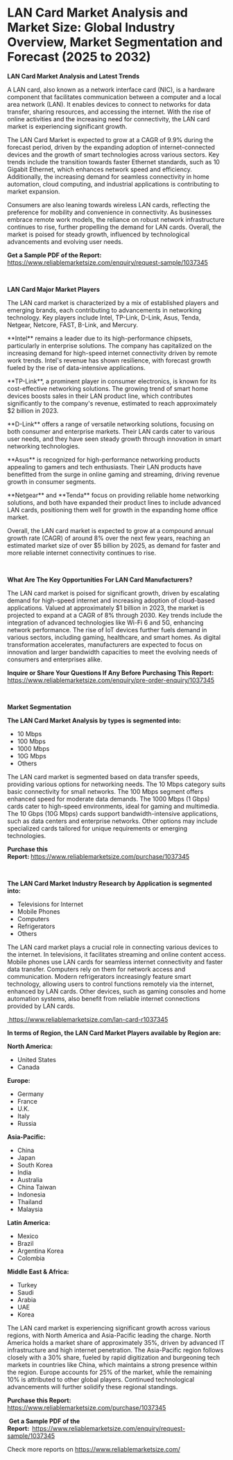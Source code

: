 <p><h1>LAN Card Market Analysis and Market Size: Global Industry Overview, Market Segmentation and Forecast (2025 to 2032)</h1></p><p><strong>LAN Card Market Analysis and Latest Trends</strong></p>
<p><p>A LAN card, also known as a network interface card (NIC), is a hardware component that facilitates communication between a computer and a local area network (LAN). It enables devices to connect to networks for data transfer, sharing resources, and accessing the internet. With the rise of online activities and the increasing need for connectivity, the LAN card market is experiencing significant growth.</p><p>The LAN Card Market is expected to grow at a CAGR of 9.9% during the forecast period, driven by the expanding adoption of internet-connected devices and the growth of smart technologies across various sectors. Key trends include the transition towards faster Ethernet standards, such as 10 Gigabit Ethernet, which enhances network speed and efficiency. Additionally, the increasing demand for seamless connectivity in home automation, cloud computing, and industrial applications is contributing to market expansion.</p><p>Consumers are also leaning towards wireless LAN cards, reflecting the preference for mobility and convenience in connectivity. As businesses embrace remote work models, the reliance on robust network infrastructure continues to rise, further propelling the demand for LAN cards. Overall, the market is poised for steady growth, influenced by technological advancements and evolving user needs.</p></p>
<p><strong>Get a Sample PDF of the Report:&nbsp;</strong> <a href="https://www.reliablemarketsize.com/enquiry/request-sample/1037345?utm_campaign=2218&utm_medium=2&utm_source=Github&utm_content=ia&utm_term=10022025&utm_id=lan-card">https://www.reliablemarketsize.com/enquiry/request-sample/1037345</a></p>
<p>&nbsp;</p>
<p><strong>LAN Card Major Market Players</strong></p>
<p><p>The LAN card market is characterized by a mix of established players and emerging brands, each contributing to advancements in networking technology. Key players include Intel, TP-Link, D-Link, Asus, Tenda, Netgear, Netcore, FAST, B-Link, and Mercury.</p><p>**Intel** remains a leader due to its high-performance chipsets, particularly in enterprise solutions. The company has capitalized on the increasing demand for high-speed internet connectivity driven by remote work trends. Intel's revenue has shown resilience, with forecast growth fueled by the rise of data-intensive applications.</p><p>**TP-Link**, a prominent player in consumer electronics, is known for its cost-effective networking solutions. The growing trend of smart home devices boosts sales in their LAN product line, which contributes significantly to the company's revenue, estimated to reach approximately $2 billion in 2023. </p><p>**D-Link** offers a range of versatile networking solutions, focusing on both consumer and enterprise markets. Their LAN cards cater to various user needs, and they have seen steady growth through innovation in smart networking technologies.</p><p>**Asus** is recognized for high-performance networking products appealing to gamers and tech enthusiasts. Their LAN products have benefitted from the surge in online gaming and streaming, driving revenue growth in consumer segments.</p><p>**Netgear** and **Tenda** focus on providing reliable home networking solutions, and both have expanded their product lines to include advanced LAN cards, positioning them well for growth in the expanding home office market.</p><p>Overall, the LAN card market is expected to grow at a compound annual growth rate (CAGR) of around 8% over the next few years, reaching an estimated market size of over $5 billion by 2025, as demand for faster and more reliable internet connectivity continues to rise.</p></p>
<p>&nbsp;</p>
<p><strong>What Are The Key Opportunities For LAN Card Manufacturers?</strong></p>
<p><p>The LAN card market is poised for significant growth, driven by escalating demand for high-speed internet and increasing adoption of cloud-based applications. Valued at approximately $1 billion in 2023, the market is projected to expand at a CAGR of 8% through 2030. Key trends include the integration of advanced technologies like Wi-Fi 6 and 5G, enhancing network performance. The rise of IoT devices further fuels demand in various sectors, including gaming, healthcare, and smart homes. As digital transformation accelerates, manufacturers are expected to focus on innovation and larger bandwidth capacities to meet the evolving needs of consumers and enterprises alike.</p></p>
<p><strong>Inquire or Share Your Questions If Any Before Purchasing This Report:</strong> <a href="https://www.reliablemarketsize.com/enquiry/pre-order-enquiry/1037345?utm_campaign=2218&utm_medium=2&utm_source=Github&utm_content=ia&utm_term=10022025&utm_id=lan-card">https://www.reliablemarketsize.com/enquiry/pre-order-enquiry/1037345</a></p>
<p>&nbsp;</p>
<p><strong>Market Segmentation</strong></p>
<p><strong>The LAN Card Market Analysis by types is segmented into:</strong></p>
<p><ul><li>10 Mbps</li><li>100 Mbps</li><li>1000 Mbps</li><li>10G Mbps</li><li>Others</li></ul></p>
<p><p>The LAN card market is segmented based on data transfer speeds, providing various options for networking needs. The 10 Mbps category suits basic connectivity for small networks. The 100 Mbps segment offers enhanced speed for moderate data demands. The 1000 Mbps (1 Gbps) cards cater to high-speed environments, ideal for gaming and multimedia. The 10 Gbps (10G Mbps) cards support bandwidth-intensive applications, such as data centers and enterprise networks. Other options may include specialized cards tailored for unique requirements or emerging technologies.</p></p>
<p><strong>Purchase this Report:&nbsp;</strong><a href="https://www.reliablemarketsize.com/purchase/1037345?utm_campaign=2218&utm_medium=2&utm_source=Github&utm_content=ia&utm_term=10022025&utm_id=lan-card">https://www.reliablemarketsize.com/purchase/1037345</a></p>
<p>&nbsp;</p>
<p><strong>The LAN Card Market Industry Research by Application is segmented into:</strong></p>
<p><ul><li>Televisions for Internet</li><li>Mobile Phones</li><li>Computers</li><li>Refrigerators</li><li>Others</li></ul></p>
<p><p>The LAN card market plays a crucial role in connecting various devices to the internet. In televisions, it facilitates streaming and online content access. Mobile phones use LAN cards for seamless internet connectivity and faster data transfer. Computers rely on them for network access and communication. Modern refrigerators increasingly feature smart technology, allowing users to control functions remotely via the internet, enhanced by LAN cards. Other devices, such as gaming consoles and home automation systems, also benefit from reliable internet connections provided by LAN cards.</p></p>
<p><a href="https://www.reliablemarketsize.com/lan-card-r1037345?utm_campaign=2218&utm_medium=2&utm_source=Github&utm_content=ia&utm_term=10022025&utm_id=lan-card">&nbsp;https://www.reliablemarketsize.com/lan-card-r1037345</a></p>
<p><strong>In terms of Region, the LAN Card Market Players available by Region are:</strong></p>
<p>
    <p> <strong> North America: </strong>
        <ul>
            <li>United States</li>
            <li>Canada</li>
        </ul>
        </p> 
    <p> <strong> Europe: </strong>
        <ul>
            <li>Germany</li>
            <li>France</li>
            <li>U.K.</li>
            <li>Italy</li>
            <li>Russia</li>
        </ul>
        </p> 
    <p> <strong> Asia-Pacific: </strong>
        <ul>
            <li>China</li>
            <li>Japan</li>
            <li>South Korea</li>
            <li>India</li>
            <li>Australia</li>
            <li>China Taiwan</li>
            <li>Indonesia</li>
            <li>Thailand</li>
            <li>Malaysia</li>
        </ul>
        </p> 
    <p> <strong> Latin America: </strong>
        <ul>
            <li>Mexico</li>
            <li>Brazil</li>
            <li>Argentina Korea</li>
            <li>Colombia</li>
        </ul>
        </p> 
    <p> <strong> Middle East & Africa: </strong>
        <ul>
            <li>Turkey</li>
            <li>Saudi</li>
            <li>Arabia</li>
            <li>UAE</li>
            <li>Korea</li>
        </ul>
    </p>
    </p>
<p><p>The LAN card market is experiencing significant growth across various regions, with North America and Asia-Pacific leading the charge. North America holds a market share of approximately 35%, driven by advanced IT infrastructure and high internet penetration. The Asia-Pacific region follows closely with a 30% share, fueled by rapid digitization and burgeoning tech markets in countries like China, which maintains a strong presence within the region. Europe accounts for 25% of the market, while the remaining 10% is attributed to other global players. Continued technological advancements will further solidify these regional standings.</p></p>
<p><strong>Purchase this Report: </strong><a href="https://www.reliablemarketsize.com/purchase/1037345?utm_campaign=2218&utm_medium=2&utm_source=Github&utm_content=ia&utm_term=10022025&utm_id=lan-card">https://www.reliablemarketsize.com/purchase/1037345</a></p>
<p>&nbsp;<strong>Get a Sample PDF of the Report:&nbsp;&nbsp;</strong><a href="https://www.reliablemarketsize.com/enquiry/request-sample/1037345?utm_campaign=2218&utm_medium=2&utm_source=Github&utm_content=ia&utm_term=10022025&utm_id=lan-card">https://www.reliablemarketsize.com/enquiry/request-sample/1037345</a></p>
<p><strong></strong></p>
<p>Check more reports on <a href="https://www.reliablemarketsize.com/?utm_campaign=2218&utm_medium=2&utm_source=Github&utm_content=ia&utm_term=10022025&utm_id=lan-card">https://www.reliablemarketsize.com/</a></p>